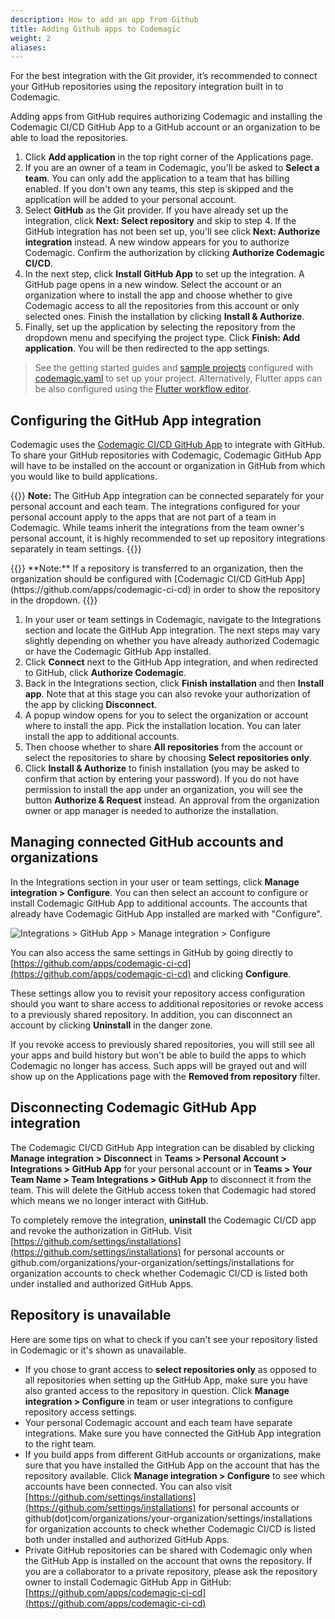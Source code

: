 ```yaml
---
description: How to add an app from Github
title: Adding Github apps to Codemagic
weight: 2
aliases:
---
```


For the best integration with the Git provider, it’s recommended to connect your GitHub repositories using the repository integration built in to Codemagic. 

Adding apps from GitHub requires authorizing Codemagic and installing the Codemagic CI/CD GitHub App to a GitHub account or an organization to be able to load the repositories.

1. Click **Add application** in the top right corner of the Applications page.
2. If you are an owner of a team in Codemagic, you'll be asked to **Select a team**. You can only add the application to a team that has billing enabled. If you don't own any teams, this step is skipped and the application will be added to your personal account.
3. Select **GitHub** as the Git provider. If you have already set up the integration, click **Next: Select repository** and skip to step 4. If the GitHub integration has not been set up, you'll see click **Next: Authorize integration** instead. A new window appears for you to authorize Codemagic. Confirm the authorization by clicking **Authorize Codemagic CI/CD**.
4. In the next step, click **Install GitHub App** to set up the integration. A GitHub page opens in a new window. Select the account or an organization where to install the app and choose whether to give Codemagic access to all the repositories from this account or only selected ones. Finish the installation by clicking **Install & Authorize**.
5. Finally, set up the application by selecting the repository from the dropdown menu and specifying the project type. Click **Finish: Add application**. You will be then redirected to the app settings.

>See the getting started guides and [sample projects](../sample-projects/codemagic-sample-projects/) configured with [codemagic.yaml](../getting-started/yaml/) to set up your project. Alternatively, Flutter apps can be also configured using the [Flutter workflow editor](../flutter-configuration/flutter-projects/).

## Configuring the GitHub App integration

Codemagic uses the [Codemagic CI/CD GitHub App](https://github.com/apps/codemagic-ci-cd) to integrate with GitHub. To share your GitHub repositories with Codemagic, Codemagic GitHub App will have to be installed on the account or organization in GitHub from which you would like to build applications.

{{<notebox>}}
**Note:** The GitHub App integration can be connected separately for your personal account and each team. The integrations configured for your personal account apply to the apps that are not part of a team in Codemagic. While teams inherit the integrations from the team owner's personal account, it is highly recommended to set up repository integrations separately in team settings.
{{</notebox>}}
</p>
{{<notebox>}}
**Note:** If a repository is transferred to an organization, then the organization should be configured with [Codemagic CI/CD GitHub App](https://github.com/apps/codemagic-ci-cd) in order to show the repository in the dropdown.
{{</notebox>}}

1. In your user or team settings in Codemagic, navigate to the Integrations section and locate the GitHub App integration. The next steps may vary slightly depending on whether you have already authorized Codemagic or have the Codemagic GitHub App installed.
2. Click **Connect** next to the GitHub App integration, and when redirected to GitHub, click **Authorize Codemagic**.
3. Back in the Integrations section, click **Finish installation** and then **Install app**. Note that at this stage you can also revoke your authorization of the app by clicking **Disconnect**.
4. A popup window opens for you to select the organization or account where to install the app. Pick the installation location. You can later install the app to additional accounts.
5. Then choose whether to share **All repositories** from the account or select the repositories to share by choosing **Select repositories only**.
6. Click **Install & Authorize** to finish installation (you may be asked to confirm that action by entering your password). If you do not have permission to install the app under an organization, you will see the button **Authorize & Request** instead. An approval from the organization owner or app manager is needed to authorize the installation.

## Managing connected GitHub accounts and organizations

In the Integrations section in your user or team settings, click **Manage integration > Configure**. You can then select an account to configure or install Codemagic GitHub App to additional accounts. The accounts that already have Codemagic GitHub App installed are marked with "Configure". 

![Integrations > GitHub App > Manage integration > Configure](../uploads/gh-app-conf.png)

You can also access the same settings in GitHub by going directly to [https://github.com/apps/codemagic-ci-cd](https://github.com/apps/codemagic-ci-cd) and clicking **Configure**.

These settings allow you to revisit your repository access configuration should you want to share access to additional repositories or revoke access to a previously shared repository. In addition, you can disconnect an account by clicking **Uninstall** in the danger zone.

If you revoke access to previously shared repositories, you will still see all your apps and build history but won't be able to build the apps to which Codemagic no longer has access. Such apps will be grayed out and will show up on the Applications page with the **Removed from repository** filter.

## Disconnecting Codemagic GitHub App integration

The Codemagic CI/CD GitHub App integration can be disabled by clicking **Manage integration > Disconnect** in **Teams > Personal Account > Integrations > GitHub App** for your personal account or in **Teams > Your Team Name > Team Integrations > GitHub App** to disconnect it from the team. This will delete the GitHub access token that Codemagic had stored which means we no longer interact with GitHub.

To completely remove the integration, **uninstall** the Codemagic CI/CD app and revoke the authorization in GitHub. Visit [https://github.com/settings/installations](https://github.com/settings/installations) for personal accounts or github.com/organizations/your-organization/settings/installations for organization accounts to check whether Codemagic CI/CD is listed both under installed and authorized GitHub Apps.

## Repository is unavailable

Here are some tips on what to check if you can't see your repository listed in Codemagic or it's shown as unavailable.

* If you chose to grant access to **select repositories only** as opposed to all repositories when setting up the GitHub App, make sure you have also granted access to the repository in question. Click **Manage integration > Configure** in team or user integrations to configure repository access settings.
* Your personal Codemagic account and each team have separate integrations. Make sure you have connected the GitHub App integration to the right team.
* If you build apps from different GitHub accounts or organizations, make sure that you have installed the GitHub App on the account that has the repository available. Click **Manage integration > Configure** to see which accounts have been connected. You can also visit [https://github.com/settings/installations](https://github.com/settings/installations) for personal accounts or github(dot)com/organizations/your-organization/settings/installations for organization accounts to check whether Codemagic CI/CD is listed both under installed and authorized GitHub Apps.
* Private GitHub repositories can be shared with Codemagic only when the GitHub App is installed on the account that owns the repository. If you are a collaborator to a private repository, please ask the repository owner to install Codemagic GitHub App in GitHub: [https://github.com/apps/codemagic-ci-cd](https://github.com/apps/codemagic-ci-cd)

